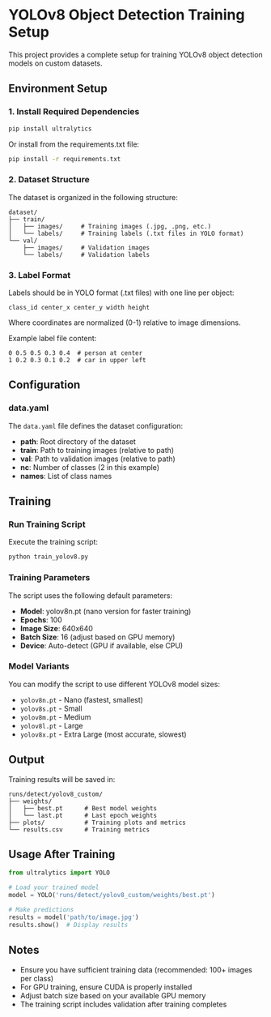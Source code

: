 # YOLOv8 Object Detection Training Setup

This project provides a complete setup for training YOLOv8 object detection models on custom datasets.

## Environment Setup

### 1. Install Required Dependencies

```bash
pip install ultralytics
```

Or install from the requirements.txt file:

```bash
pip install -r requirements.txt
```

### 2. Dataset Structure

The dataset is organized in the following structure:

```
dataset/
├── train/
│   ├── images/     # Training images (.jpg, .png, etc.)
│   └── labels/     # Training labels (.txt files in YOLO format)
└── val/
    ├── images/     # Validation images
    └── labels/     # Validation labels
```

### 3. Label Format

Labels should be in YOLO format (.txt files) with one line per object:
```
class_id center_x center_y width height
```

Where coordinates are normalized (0-1) relative to image dimensions.

Example label file content:
```
0 0.5 0.5 0.3 0.4  # person at center
1 0.2 0.3 0.1 0.2  # car in upper left
```

## Configuration

### data.yaml
The `data.yaml` file defines the dataset configuration:
- **path**: Root directory of the dataset
- **train**: Path to training images (relative to path)
- **val**: Path to validation images (relative to path)
- **nc**: Number of classes (2 in this example)
- **names**: List of class names

## Training

### Run Training Script

Execute the training script:

```bash
python train_yolov8.py
```

### Training Parameters

The script uses the following default parameters:
- **Model**: yolov8n.pt (nano version for faster training)
- **Epochs**: 100
- **Image Size**: 640x640
- **Batch Size**: 16 (adjust based on GPU memory)
- **Device**: Auto-detect (GPU if available, else CPU)

### Model Variants

You can modify the script to use different YOLOv8 model sizes:
- `yolov8n.pt` - Nano (fastest, smallest)
- `yolov8s.pt` - Small
- `yolov8m.pt` - Medium
- `yolov8l.pt` - Large
- `yolov8x.pt` - Extra Large (most accurate, slowest)

## Output

Training results will be saved in:
```
runs/detect/yolov8_custom/
├── weights/
│   ├── best.pt      # Best model weights
│   └── last.pt      # Last epoch weights
├── plots/           # Training plots and metrics
└── results.csv      # Training metrics
```

## Usage After Training

```python
from ultralytics import YOLO

# Load your trained model
model = YOLO('runs/detect/yolov8_custom/weights/best.pt')

# Make predictions
results = model('path/to/image.jpg')
results.show()  # Display results
```

## Notes

- Ensure you have sufficient training data (recommended: 100+ images per class)
- For GPU training, ensure CUDA is properly installed
- Adjust batch size based on your available GPU memory
- The training script includes validation after training completes 